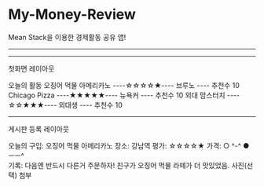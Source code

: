 # My-Money-Review
Mean Stack을 이용한 경제활동 공유 앱! 

<hr>

-------------------------------------

첫화면 레이아웃

오늘의 활동
오징어 먹물 아메리카노	----☆☆☆☆★---- 브루노 ---- 추천수 10
Chicago Pizza	----★★★★★---- 뉴욕커 ---- 추천수 10
외대 맘스터치	----☆☆★★★---- 외대생 ---- 추천수 10


--------------------------------------

게시판 등록 레이아웃

오늘의 구입: 오징어 먹물 아메리카노
장소: 강남역
평가: ☆☆☆☆★
가격: ○ ^-^  ●  ㅡㅡ^   
기록: 다음엔 반드시 다른거 주문하자! 친구가 오징어 먹물 라떼가 더 맛있었음.
사진(선택) 첨부


